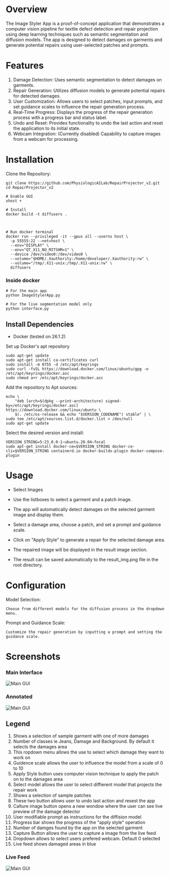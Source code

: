 # Overview

The Image Styler App is a proof-of-concept application that demonstrates a computer vision pipeline for textile defect detection and repair projection using deep learning techniques such as semantic segmentation and diffusion models. The app is designed to detect damages on garments and generate potential repairs using user-selected patches and prompts.

# Features

1. Damage Detection: Uses semantic segmentation to detect damages on garments.
2. Repair Generation: Utilizes diffusion models to generate potential repairs for detected damages.
3. User Customization: Allows users to select patches, input prompts, and set guidance scales to influence the repair generation process.
4. Real-Time Progress: Displays the progress of the repair generation process with a progress bar and status label.
5. Undo and Reset: Provides functionality to undo the last action and reset the application to its initial state.
6. Webcam Integration: (Currently disabled) Capability to capture images from a webcam for processing.

# Installation

Clone the Repository:

    git clone https://github.com/PhysiologicAILab/RepairProjector_v2.git
    cd RepairProjector_v2
    
    # Enable GUI 
    xhost +
    
    # Install 
    docker build -t diffusers .
    
    
    
    # Run docker terminal
    docker run --privileged -it --gpus all --userns host \
      -p 55555:22 --net=host \
      --env="DISPLAY" \
      --env="QT_X11_NO_MITSHM=1" \
      --device /dev/video0:/dev/video0 \
      --volume="$HOME/.Xauthority:/home/developer/.Xauthority:rw" \
      --volume="/tmp/.X11-unix:/tmp/.X11-unix:rw" \
      diffusers

### Inside docker

    # For the main app
    python ImageStylerApp.py

    # For the live segmentation model only 
    python interface.py

## Install Dependencies

- Docker (tested on 26.1.2)

Set up Docker's apt repository

    sudo apt-get update
    sudo apt-get install ca-certificates curl
    sudo install -m 0755 -d /etc/apt/keyrings
    sudo curl -fsSL https://download.docker.com/linux/ubuntu/gpg -o /etc/apt/keyrings/docker.asc
    sudo chmod a+r /etc/apt/keyrings/docker.asc

Add the repository to Apt sources:

    echo \
        "deb [arch=$(dpkg --print-architecture) signed-by=/etc/apt/keyrings/docker.asc] https://download.docker.com/linux/ubuntu \
        $(. /etc/os-release && echo "$VERSION_CODENAME") stable" | \
    sudo tee /etc/apt/sources.list.d/docker.list > /dev/null
    sudo apt-get update

Select the desired version and install:

    VERSION_STRING=5:23.0.0-1~ubuntu.20.04~focal
    sudo apt-get install docker-ce=$VERSION_STRING docker-ce-cli=$VERSION_STRING containerd.io docker-buildx-plugin docker-compose-plugin

# Usage

- Select Images

- Use the listboxes to select a garment and a patch image.

- The app will automatically detect damages on the selected garment image and display them.

- Select a damage area, choose a patch, and set a prompt and guidance scale.

- Click on "Apply Style" to generate a repair for the selected damage area.

- The repaired image will be displayed in the result image section.
- The result can be saved automatically to the result_img.png file in the root directory.

# Configuration

Model Selection:

    Choose from different models for the diffusion process in the dropdown menu.
Prompt and Guidance Scale:

    Customize the repair generation by inputting a prompt and setting the guidance scale.

# Screenshots

### Main Interface

![Main GUI](repairProjector.png?raw=true "Interface")

### Annotated

![Main GUI](web_live_fusion_annt.png?raw=true "Annotated")

## Legend

 1. Shows a selection of sample garment with one of more damages
 2. Number of classes ie Jeans, Damage and Background. By default it selects the damages area
 3. This ropdown menu allows the use to select which damage they want to work on
 4. Guidence scale allows the user to influence the model from a scale of 0 to 10
 5. Apply Style button uses computer vision technique to apply the patch on to the damages area
 6. Select model allows the user to select diffierent model that projects the repair work
 7. Shows a selection of sample patches
 8. These two button allows user to undo last action and resest the app
 9. Calture image button opens a new wondow where the user can see live preview of the damage detector
 10. User modifiable prompt as instructions for the diffision model
 11. Progress bar shows the progress of the "apply style" operation
 12. Number of damges found by the app on the selected garment
 13. Capture Button allows the user to capture a image from the live feed
 14. Dropdown allows to select users prefered webcam. Default 0 selected
 15. Live feed shows damaged areas in blue

### Live Feed

![Main GUI](webcam_live_feed_annt.png?raw=true "Annotated")
